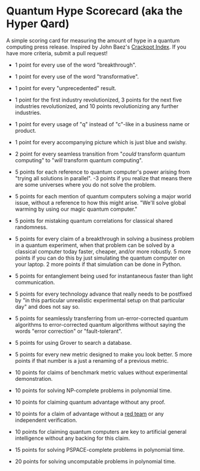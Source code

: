 # Quantum Hype Scorecard (aka the Hyper Qard)

A simple scoring card for measuring the amount of hype in a quantum computing press release.
Inspired by John Baez's [Crackpot Index](https://math.ucr.edu/home/baez/crackpot.html).
If you have more criteria, submit a pull request!

* 1 point for every use of the word "breakthrough".

* 1 point for every use of the word "transformative".

* 1 point for every "unprecedented" result.

* 1 point for the first industry revolutionized, 3 points for the next five industries revolutionized, and 10 points revolutionizing any further industries. 

* 1 point for every usage of "q" instead of "c"-like in a business name or product.

* 1 point for every accompanying picture which is just blue and swishy.

* 2 point for every seamless transition from "*could* transform quantum computing" to
"*will* transform quantum computing".

* 5 points for each reference to quantum computer's power arising from  "trying all solutions in parallel".  -3 points if you realize that means there are some universes where you do not solve the problem.

* 5 points for each mention of quantum computers solving a major world issue, without a reference to how this might arise.  "We'll solve global warming by using our magic quantum computer."

* 5 points for mistaking quantum correlations for classical shared randomness.

* 5 points for every claim of a breakthrough in solving a business problem in a quantum experiment, when that problem can be solved by a classical computer today faster, cheaper, and/or more robustly.  5 more points if you can do this by just simulating the quantum computer on your laptop.  2 more points if that simulation can be done in Python.

* 5 points for entanglement being used for instantaneous faster than light communication.

* 5 points for every technology advance that really needs to be postfixed by "in this
particular unrealistic experimental setup on that particular day" and does not say so.

* 5 points for seamlessly transferring from un-error-corrected quantum algorithms to
error-corrected quantum algorithms without saying the words "error correction" or
"fault-tolerant".

* 5 points for using Grover to search a database.

* 5 points for every new metric designed to make you look better. 5 more points if that number is a just a renaming of a previous metric.  

* 10 points for claims of benchmark metric values without experimental demonstration.

* 10 points for solving NP-complete problems in polynomial time.

* 10 points for claiming quantum advantage without any proof.

* 10 points for a claim of advantage without a [red team](https://en.wikipedia.org/wiki/Red_team) or any independent verification. 

* 10 points for claiming quantum computers are key to artificial general 
intelligence without any backing for this claim.

* 15 points for solving PSPACE-complete problems in polynomial time.

* 20 points for solving uncomputable problems in polynomial time.
